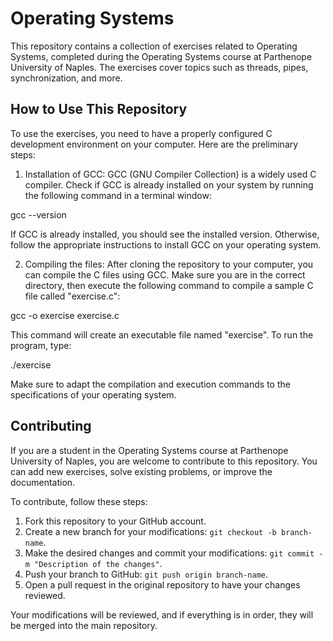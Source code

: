 # Operating Systems

This repository contains a collection of exercises related to Operating Systems, completed during the Operating Systems course at Parthenope University of Naples. The exercises cover topics such as threads, pipes, synchronization, and more.

## How to Use This Repository

To use the exercises, you need to have a properly configured C development environment on your computer. Here are the preliminary steps:

1. Installation of GCC: GCC (GNU Compiler Collection) is a widely used C compiler. Check if GCC is already installed on your system by running the following command in a terminal window:

gcc --version


If GCC is already installed, you should see the installed version. Otherwise, follow the appropriate instructions to install GCC on your operating system.

2. Compiling the files: After cloning the repository to your computer, you can compile the C files using GCC. Make sure you are in the correct directory, then execute the following command to compile a sample C file called "exercise.c":

gcc -o exercise exercise.c


This command will create an executable file named "exercise". To run the program, type:

./exercise


Make sure to adapt the compilation and execution commands to the specifications of your operating system.

## Contributing

If you are a student in the Operating Systems course at Parthenope University of Naples, you are welcome to contribute to this repository. You can add new exercises, solve existing problems, or improve the documentation.

To contribute, follow these steps:

1. Fork this repository to your GitHub account.
2. Create a new branch for your modifications: `git checkout -b branch-name`.
3. Make the desired changes and commit your modifications: `git commit -m "Description of the changes"`.
4. Push your branch to GitHub: `git push origin branch-name`.
5. Open a pull request in the original repository to have your changes reviewed.

Your modifications will be reviewed, and if everything is in order, they will be merged into the main repository.
